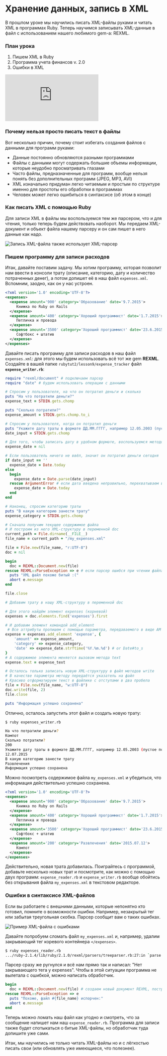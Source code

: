 # Хранение данных, запись в XML 

 В прошлом уроке мы научились писать XML-файлы руками и читать XML в программах Ruby. Теперь научимся записывать XML-данные в файл с использованием нашего любимого gem-а: REXML.

### План урока
1. Пишем XML в Ruby
2. Программа учета финансов v. 2.0
3. Ошибки в XML


<!-- youtube starts here -->
<script>
var video_plan = {}
</script>

<div class="embed-responsive embed-responsive-16by9 rubyrush-video" id="video-0">
<iframe src="https://www.youtube.com/embed/XgfzTOUAyPM" frameborder="0" allow="accelerometer; autoplay; encrypted-media; gyroscope; picture-in-picture" allowfullscreen></iframe>
<script>
video_plan["video-0"] = [{"begin":"0:06","comment":"Приветствие и план урока "},{"begin":"0:32","comment":"Чтение и запись в XML: зачем и как"},{"begin":"1:41","comment":"Программа «Личные финансы»: запись расходов"},{"begin":"10:07","comment":"Ошибки в XML"},{"begin":"10:52","comment":"Отображение ошибок в RubyMine"},{"begin":"12:15","comment":"Исключения в XML парсере"},{"begin":"15:22","comment":"Итоги урока "}]
</script>
</div>

 <!-- youtube ends here --> 


### Почему нельзя просто писать текст в файлы

Вот несколько причин, почему стоит избегать создания файлов с данными для программ руками:

* Данные постоянно обновляются разными программами
* Файлы с данными могут содержать большие объемы информации, которые неудобно просматривать глазами
* Часто файлы, предназначенные для программ, вообще нельзя понять без дополнительных программ (JPEG, MP3, AVI)
* XML изначально придуман легко читаемым и простым по структуре именно для простоты его обработки в программах
* Человек может легко ошибиться в синтаксисе (об этом в конце)

### Как писать XML с помощью Ruby

Для записи XML в файлы мы воспользуемся тем же парсером, что и для чтения, только теперь будем действовать наоборот. Мы передаем XML-документ и объект файла нашему парсеру и он сам пишет в него данные как надо.

![Запись XML-файла также использует XML-парсер](http://goodprogrammer.ru/system/rich_texts/000/000/3508296bfdd74d5f511c7a540078002d591dbc1f0d4/01-xml-parser.jpg?1440869433 "Запись XML-файла также использует XML-парсер")

### Пишем программу для записи расходов

Итак, давайте поставим задачу. Мы хотим программу, которая позволит нам ввести в консоли трату (описание, категорию, дату и количество потраченных денег), а потом допишет её в наш файл `expenses.xml`. Вспомним, заодно, как он у нас устроен.

```xml
<?xml version='1.0' encoding='UTF-8'?>
<expenses>
  <expense amount='900' category='Образование' date='9.7.2015'>
     Книжка по Ruby on Rails
  </expense>
  <expense amount='400' category='Хороший программист' date='1.7.2015'>
     Петличка и провода
  </expense>
  <expense amount='3500' category='Хороший программист' date='23.6.2015'>
     Софтбокс + штатив
  </expense>
</expenses>
```

Давайте писать программу для записи расходов в наш файл `expenses.xml`: для этого мы будем использовать всё тот же gem **REXML**. Создайте в вашей папке `rubytut2/lesson9/expense_tracker` файл **`expense_writer.rb`**:

```ruby
require "rexml/document" # подключаем парсер
require "date" # будем использовать операции с данными

# Спросим у пользователя, на что он потратил деньги и сколько
puts "На что потратили деньги?"
expense_text = STDIN.gets.chomp

puts "Сколько потратили?"
expense_amount = STDIN.gets.chomp.to_i

# Спросим у пользователя, когда он потратил деньги
puts "Укажите дату траты в формате ДД.ММ.ГГГГ, например 12.05.2003 (пустое поле - сегодня)"
date_input = STDIN.gets.chomp

# Для того, чтобы записать дату в удобном формате, воспользуемся методом parse класса Time
expense_date = nil

# Если пользователь ничего не ввёл, значит он потратил деньги сегодня
if date_input == ''
  expense_date = Date.today
else
  begin 
    expense_date = Date.parse(date_input)
  rescue ArgumentError # если дата введена неправильно, перехватываем исключение и выбираем "сегодня"
    expense_date = Date.today
  end
end

# Наконец, спросим категорию траты
puts "В какую категорию занести трату"
expense_category = STDIN.gets.chomp

# Сначала получим текущее содержимое файла
# И построим из него XML-структуру в переменной doc
current_path = File.dirname(__FILE__)
file_name = current_path + "/my_expenses.xml"

file = File.new(file_name, "r:UTF-8")
doc = nil 

begin
  doc = REXML::Document.new(file)
rescue REXML::ParseException => e # если парсер ошибся при чтении файла, придется закрыть прогу :(
  puts "XML файл похоже битый :("
  abort e.message
end

file.close

# Добавим трату в нашу XML-структуру в переменной doc

# Для этого найдём элемент expenses (корневой)
expenses = doc.elements.find('expenses').first

# И добавим элемент командой add_element
 # Все аттрибуты пропишем с помощью параметра, передаваемого в виде АМ
expense = expenses.add_element 'expense', {
    'amount' => expense_amount,
    'category' => expense_category,
    'date' => expense_date.strftime('%Y.%m.%d') # or Date#to_s
}
# А содержимое элемента меняется вызовом метода text
expense.text = expense_text

# Осталось только записать новую XML-структуру в файл методов write
# В качестве параметра методу передаётся указатель на файл
# Красиво отформатируем текст в файлике с отступами в два пробела
file = File.new(file_name, "w:UTF-8")
doc.write(file, 2)
file.close

puts "Информация успешно сохранена"
```

Отлично, осталось запустить этот файл и создать новую трату:

```sh
$ ruby expenses_writer.rb

На что потратили деньги?
Компот
Сколько потратили?
200
Укажите дату траты в формате ДД.ММ.ГГГГ, например 12.05.2003 (пустое поле - сегодня)
12.07.2015
В какую категорию занести трату
Развлечения
Информация успешно сохранена
```

Можно посмотреть содержимое файла `my_expenses.xml` и убедиться, что информация действительно успешно сохранена.

```xml
<?xml version='1.0' encoding='UTF-8'?>
<expenses>
  <expense amount='900' category='Образование' date='9.7.2015'>
     Книжка по Ruby on Rails
  </expense>
  <expense amount='400' category='Хороший программист' date='1.7.2015'>
     Петличка и провода
  </expense>
  <expense amount='3500' category='Хороший программист' date='23.6.2015'>
     Софтбокс + штатив
  </expense>
  <expense amount='200' category='Развлечения' date='2015.07.12'>
     Компот
  </expense>
</expenses>
```

Действительно, новая трата добавилась. Поиграйтесь с программой, добавьте несколько новых трат и посмотрите, как можно с помощью двух программ: `expense_reader.rb` и `expense_writer.rb` вообще обойтись без открывания файла `my_expenses.xml` в текстовом редакторе.

### Ошибки в синтаксисе XML-файлов

Если вы работаете с внешними данными, которые непонятно кто готовил, помните о возможности ошибки. Например, незакрытый тег или забытая треугольная скобка. Парсер сообщит вам о таких ошибках.

![Пример XML-файла с ошибками](http://goodprogrammer.ru/system/rich_texts/000/000/3517769163f8b26198d52c5a8b9aa1ab35a2452034d/02-xml-exceptions.jpg?1440869433 "Пример XML-файла с ошибками")

Давайте попробуем сломать файл `my_expenses.xml` и, например, удалим закрывающий тег коревого контейнера `</expenses>`.

```sh
$ ruby expenses_reader.rb
.../ruby-2.1.4/lib/ruby/2.1.0/rexml/parsers/treeparser.rb:27:in `parse': No close tag for /expenses (REXML::ParseException)
```

Парсер сразу же ругнулся и всё нам прямо так и написал: "Нет закрывающего тега у expenses". Чтобы в этой ситуации программа не вылетала с ошибкой, можно написать обработчик.


```ruby
begin
  doc = REXML::Document.new(file) # создаем новый документ REXML, построенный из открытого XML файла
rescue REXML::ParseException => e
  puts "Похоже, файл #{file_name} испорчен:"
  abort e.message
end
```

Теперь можно ломать наш файл как угодно и смотреть, что за сообщение напишет нам наш `expense_reader.rb`. Программа для записи также будет спотыкаться о битые XML-файлы, но обработчик туда допишите уже сами.

Итак, мы научились не только читать XML-файлы но и с лёгкостью писать свои (или обновлять уже имеющиеся, что полезнее).
